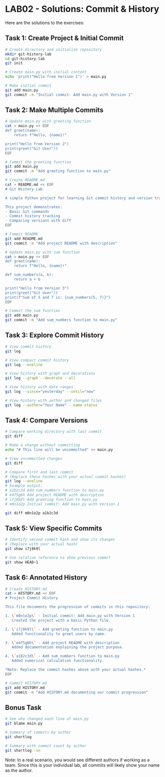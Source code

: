 # LAB02 - Solutions: Commit & History

Here are the solutions to the exercises:

## Task 1: Create Project & Initial Commit
```bash
# Create directory and initialize repository
mkdir git-history-lab
cd git-history-lab
git init

# Create main.py with initial content
echo 'print("Hello from Version 1")' > main.py

# Make initial commit
git add main.py
git commit -m "Initial commit: Add main.py with Version 1"
```

## Task 2: Make Multiple Commits
```bash
# Update main.py with greeting function
cat > main.py << EOF
def greet(name):
    return f"Hello, {name}!"

print("Hello from Version 2")
print(greet("Git User"))
EOF

# Commit the greeting function
git add main.py
git commit -m "Add greeting function to main.py"

# Create README.md
cat > README.md << EOF
# Git History Lab

A simple Python project for learning Git commit history and version tracking.

This project demonstrates:
- Basic Git commands
- Commit history tracking
- Comparing versions with diff
EOF

# Commit README
git add README.md
git commit -m "Add project README with description"

# Update main.py with sum function
cat > main.py << EOF
def greet(name):
    return f"Hello, {name}!"

def sum_numbers(a, b):
    return a + b

print("Hello from Version 3")
print(greet("Git User"))
print(f"Sum of 5 and 7 is: {sum_numbers(5, 7)}")
EOF

# Commit the sum function
git add main.py
git commit -m "Add sum_numbers function to main.py"
```

## Task 3: Explore Commit History
```bash
# View commit history
git log

# View compact commit history
git log --oneline

# View history with graph and decorations
git log --graph --decorate --all

# View history with date ranges
git log --since="yesterday" --until="now"

# View history with author and changed files
git log --author="Your Name" --name-status
```

## Task 4: Compare Versions
```bash
# Compare working directory with last commit
git diff

# Make a change without committing
echo "# This line will be uncommitted" >> main.py

# View uncommitted changes
git diff

# Compare first and last commit
# (Replace these hashes with your actual commit hashes)
git log --oneline
# Example output:
# a1b2c3d Add sum_numbers function to main.py
# e4f5g6h Add project README with description  
# i7j8k9l Add greeting function to main.py
# m0n1o2p Initial commit: Add main.py with Version 1

git diff m0n1o2p a1b2c3d
```

## Task 5: View Specific Commits
```bash
# Identify second commit hash and show its changes
# (Replace with your actual hash)
git show i7j8k9l

# Use relative reference to show previous commit
git show HEAD~1
```

## Task 6: Annotated History
```bash
# Create HISTORY.md
cat > HISTORY.md << EOF
# Project Commit History

This file documents the progression of commits in this repository:

1. \`m0n1o2p\` - Initial commit: Add main.py with Version 1
   Created the project with a basic Python file.

2. \`i7j8k9l\` - Add greeting function to main.py
   Added functionality to greet users by name.

3. \`e4f5g6h\` - Add project README with description
   Added documentation explaining the project purpose.

4. \`a1b2c3d\` - Add sum_numbers function to main.py
   Added numerical calculation functionality.

*Note: Replace the commit hashes above with your actual hashes.*
EOF

# Commit HISTORY.md
git add HISTORY.md
git commit -m "Add HISTORY.md documenting our commit progression"
```

## Bonus Task
```bash
# See who changed each line of main.py
git blame main.py

# Summary of commits by author
git shortlog

# Summary with commit count by author
git shortlog -sn
```

Note: In a real scenario, you would see different authors if working as a team. Since this is your individual lab, all commits will likely show your name as the author. 